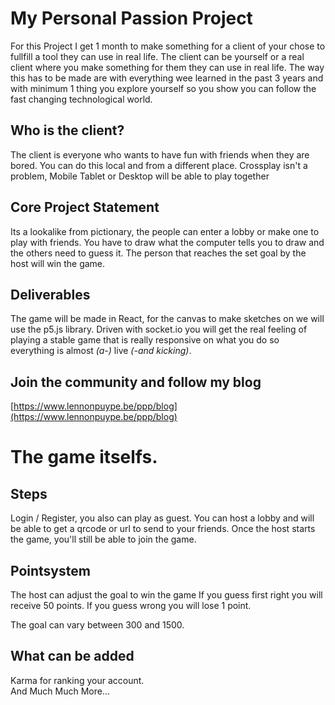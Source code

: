 # My Personal Passion Project
For this Project I get 1 month to make something for a client of your chose to fullfill a tool they can use in real life. The client can be yourself or a real client where you make something for them they can use in real life. The way this has to be made are with everything wee learned in the past 3 years and with minimum 1 thing you explore yourself so you show you can follow the fast changing technological world.

## Who is the client?
The client is everyone who wants to have fun with friends when they are bored. You can do this local and from a different place. Crossplay isn't a problem, Mobile Tablet or Desktop will be able to play together

## Core Project Statement
Its a lookalike from pictionary, the people can enter a lobby or make one to play with friends. You have to draw what the computer tells you to draw and the others need to guess it. The person that reaches the set goal by the host will win the game.

## Deliverables
The game will be made in React, for the canvas to make sketches on we will use the p5.js library. Driven with socket.io you will get the real feeling of playing a stable game that is really responsive on what you do so everything is almost _(a-)_ live _(-and kicking)_.

## Join the community and follow my blog
[https://www.lennonpuype.be/ppp/blog](https://www.lennonpuype.be/ppp/blog)

# The game itselfs.
## Steps
Login / Register, you also can play as guest.
You can host a lobby and will be able to get a qrcode or url to send to your friends.
Once the host starts the game, you'll still be able to join the game.

## Pointsystem
The host can adjust the goal to win the game
If you guess first right you will receive 50 points.
If you guess wrong you will lose 1 point.

The goal can vary between 300 and 1500.

## What can be added
Karma for ranking your account.
\
And Much Much More...
